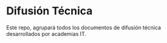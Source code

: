 # Difusión Técnica
Este repo, agrupará todos los documentos de difusión técnica desarrollados por academias IT.
